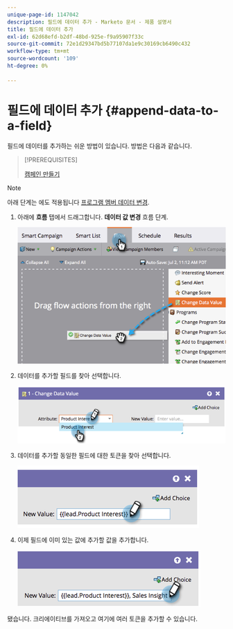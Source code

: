 ```yaml
---
unique-page-id: 1147042
description: 필드에 데이터 추가 - Marketo 문서 - 제품 설명서
title: 필드에 데이터 추가
exl-id: 62d68efd-b2df-48bd-925e-f9a95907f33c
source-git-commit: 72e1d29347bd5b77107da1e9c30169cb6490c432
workflow-type: tm+mt
source-wordcount: '109'
ht-degree: 0%

---
```


# 필드에 데이터 추가 {#append-data-to-a-field}

필드에 데이터를 추가하는 쉬운 방법이 있습니다. 방법은 다음과 같습니다.

>[!PREREQUISITES]
>
>[캠페인 만들기](/help/marketo/product-docs/core-marketo-concepts/smart-campaigns/creating-a-smart-campaign/create-a-new-smart-campaign.md)

>[!NOTE]
>
>아래 단계는 에도 적용됩니다 [프로그램 멤버 데이터 변경](/help/marketo/product-docs/core-marketo-concepts/smart-campaigns/program-flow-actions/change-program-member-data.md).

1. 아래에 **흐름** 탭에서 드래그합니다. **데이터 값 변경** 흐름 단계.

   ![](assets/image2014-9-22-16-3a5-3a1.png)

1. 데이터를 추가할 필드를 찾아 선택합니다.

   ![](assets/image2014-9-22-16-3a5-3a5.png)

1. 데이터를 추가할 동일한 필드에 대한 토큰을 찾아 선택합니다.

   ![](assets/image2014-9-22-16-3a5-3a9.png)

1. 이제 필드에 이미 있는 값에 추가할 값을 추가합니다.

   ![](assets/image2014-9-22-16-3a5-3a12.png)

됐습니다. 크리에이티브를 가져오고 여기에 여러 토큰을 추가할 수 있습니다.
